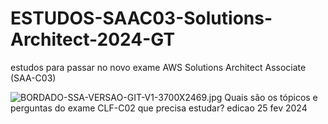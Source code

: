 # ESTUDOS-SAAC03-Solutions-Architect-2024-GT
estudos para passar no novo exame AWS Solutions Architect Associate (SAA-C03)

![BORDADO-SSA-VERSAO-GIT-V1-3700X2469.jpg](..%2F_ESTUDOS-SAAC03-Solutions-Architect%20Estudo-2024-GT%20apagar%2FBORDADO-SSA-VERSAO-GIT-V1-3700X2469.jpg)
Quais são os tópicos e perguntas do exame CLF-C02 que precisa estudar?
edicao 
25 fev 2024

